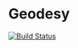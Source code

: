 # Geodesy

[![Build Status](https://travis-ci.org/garborg/Geodesy.jl.svg?branch=master)](https://travis-ci.org/garborg/Geodesy.jl)
